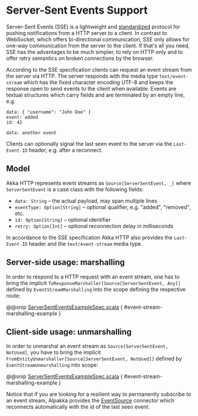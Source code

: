 # Server-Sent Events Support

Server-Sent Events (SSE) is a lightweight and [standardized](http://www.w3.org/TR/eventsource)
protocol for pushing notifications from a HTTP server to a client. In contrast to WebSocket, which
offers bi-directional communication, SSE only allows for one-way communication from the server to
the client. If that's all you need, SSE has the advantages to be much simpler, to rely on HTTP only
and to offer retry semantics on broken connections by the browser.

According to the SSE specification clients can request an event stream from the server via HTTP. The
server responds with the media type `text/event-stream` which has the fixed character encoding UTF-8
and keeps the response open to send events to the client when available. Events are textual
structures which carry fields and are terminated by an empty line, e.g.

```
data: { "username": "John Doe" }
event: added
id: 42

data: another event
```

Clients can optionally signal the last seen event to the server via the `Last-Event-ID` header, e.g.
after a reconnect.

## Model

Akka HTTP represents event streams as `Source[ServerSentEvent, _]` where `ServerSentEvent` is a
case class with the following fields:

- `data: String` – the actual payload, may span multiple lines
- `eventType: Option[String]` – optional qualifier, e.g. "added", "removed", etc.
- `id: Option[String]` – optional identifier
- `retry: Option[Int]` – optional reconnection delay in milliseconds

In accordance to the SSE specification Akka HTTP also provides the `Last-Event-ID` header and the
`text/event-stream` media type.

## Server-side usage: marshalling

In order to respond to a HTTP request with an event stream, one has to bring the implicit
`ToResponseMarshaller[Source[ServerSentEvent, Any]]` defined by `EventStreamMarshalling` into the
scope defining the respective route:

@@snip [ServerSentEventsExampleSpec.scala](../../../../test/scala/docs/http/scaladsl/ServerSentEventsExampleSpec.scala) { #event-stream-marshalling-example }

## Client-side usage: unmarshalling

In order to unmarshal an event stream as `Source[ServerSentEvent, NotUsed]`, you have to bring
the implicit `FromEntityUnmarshaller[Source[ServerSentEvent, NotUsed]]` defined by
`EventStreamUnmarshalling` into scope:

@@snip [ServerSentEventsExampleSpec.scala](../../../../test/scala/docs/http/scaladsl/ServerSentEventsExampleSpec.scala) { #event-stream-marshalling-example }

Notice that if you are looking for a resilient way to permanently subscribe to an event stream,
Alpakka provides the [EventSource](http://developer.lightbend.com/docs/alpakka/current/sse.html)
connector which reconnects automatically with the id of the last seen event.
